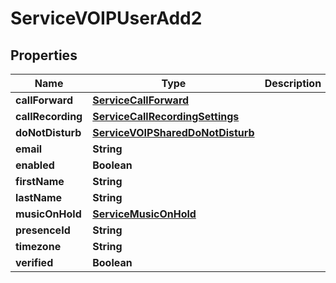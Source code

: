 

# ServiceVOIPUserAdd2


## Properties

| Name | Type | Description | Notes |
|------------ | ------------- | ------------- | -------------|
|**callForward** | [**ServiceCallForward**](ServiceCallForward.md) |  |  [optional] |
|**callRecording** | [**ServiceCallRecordingSettings**](ServiceCallRecordingSettings.md) |  |  [optional] |
|**doNotDisturb** | [**ServiceVOIPSharedDoNotDisturb**](ServiceVOIPSharedDoNotDisturb.md) |  |  [optional] |
|**email** | **String** |  |  |
|**enabled** | **Boolean** |  |  [optional] |
|**firstName** | **String** |  |  |
|**lastName** | **String** |  |  |
|**musicOnHold** | [**ServiceMusicOnHold**](ServiceMusicOnHold.md) |  |  [optional] |
|**presenceId** | **String** |  |  [optional] |
|**timezone** | **String** |  |  [optional] |
|**verified** | **Boolean** |  |  [optional] |



